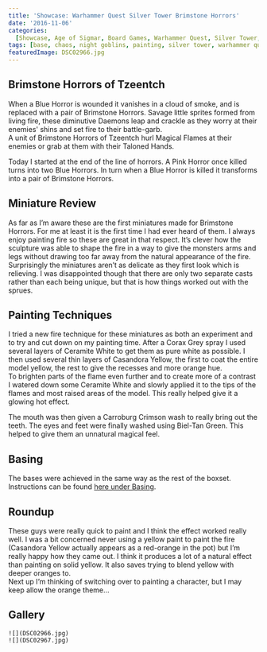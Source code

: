 ```yaml
---
title: 'Showcase: Warhammer Quest Silver Tower Brimstone Horrors'
date: '2016-11-06'
categories:
  [Showcase, Age of Sigmar, Board Games, Warhammer Quest, Silver Tower, Chaos]
tags: [base, chaos, night goblins, painting, silver tower, warhammer quest]
featuredImage: DSC02966.jpg
---
```


## Brimstone Horrors of Tzeentch

When a Blue Horror is wounded it vanishes in a cloud of smoke, and is replaced with a pair of Brimstone Horrors. Savage little sprites formed from living fire, these diminutive Daemons leap and crackle as they worry at their enemies' shins and set fire to their battle-garb.  
A unit of Brimstone Horrors of Tzeentch hurl Magical Flames at their enemies or grab at them with their Taloned Hands.

Today I started at the end of the line of horrors. A Pink Horror once killed turns into two Blue Horrors. In turn when a Blue Horror is killed it transforms into a pair of Brimstone Horrors.

## Miniature Review

As far as I’m aware these are the first miniatures made for Brimstone Horrors. For me at least it is the first time I had ever heard of them. I always enjoy painting fire so these are great in that respect. It’s clever how the sculpture was able to shape the fire in a way to give the monsters arms and legs without drawing too far away from the natural appearance of the fire.  
Surprisingly the miniatures aren’t as delicate as they first look which is relieving. I was disappointed though that there are only two separate casts rather than each being unique, but that is how things worked out with the sprues.

## Painting Techniques

I tried a new fire technique for these miniatures as both an experiment and to try and cut down on my painting time. After a Corax Grey spray I used several layers of Ceramite White to get them as pure white as possible. I then used several thin layers of Casandora Yellow, the first to coat the entire model yellow, the rest to give the recesses and more orange hue.  
To brighten parts of the flame even further and to create more of a contrast I watered down some Ceramite White and slowly applied it to the tips of the flames and most raised areas of the model. This really helped give it a glowing hot effect.

The mouth was then given a Carroburg Crimson wash to really bring out the teeth. The eyes and feet were finally washed using Biel-Tan Green. This helped to give them an unnatural magical feel.

## Basing

The bases were achieved in the same way as the rest of the boxset. Instructions can be found [here under Basing](/blog/posts/showcases/games/silver-tower/kairic-acolytes).

## Roundup

These guys were really quick to paint and I think the effect worked really well. I was a bit concerned never using a yellow paint to paint the fire (Casandora Yellow actually appears as a red-orange in the pot) but I’m really happy how they came out. I think it produces a lot of a natural effect than painting on solid yellow. It also saves trying to blend yellow with deeper oranges to.  
Next up I’m thinking of switching over to painting a character, but I may keep allow the orange theme…

## Gallery

```grid|2
![](DSC02966.jpg)
![](DSC02967.jpg)
```
